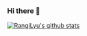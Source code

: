 ### Hi there 👋

<!--
**RangiLyu/RangiLyu** is a ✨ _special_ ✨ repository because its `README.md` (this file) appears on your GitHub profile.

Here are some ideas to get you started:

- 🔭 I’m currently working on ...
- 🌱 I’m currently learning ...
- 👯 I’m looking to collaborate on ...
- 🤔 I’m looking for help with ...
- 💬 Ask me about ...
- 📫 How to reach me: ...
- 😄 Pronouns: ...
- ⚡ Fun fact: ...
-->

[![RangiLyu's github stats](https://github-readme-stats.vercel.app/api?username=RangiLyu)](https://github.com/anuraghazra/github-readme-stats&include_all_commits=true&show_icons=true)
